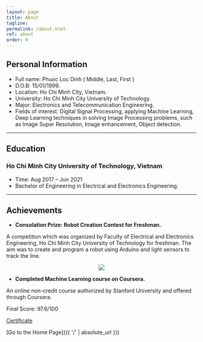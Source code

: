 ```yaml
---
layout: page
title: About
tagline: 
permalink: /about.html
ref: about
order: 0
---
```


## Personal Information

* Full name: Phuoc Loc Dinh ( Middle, Last, First )
* D.O.B: 15/01/1999.
* Location: Ho Chi Minh City, Vietnam.
* University: Ho Chi Minh City University of Technology.
* Major: Electronics and Telecommunication Engineering.
* Fields of interest: Digital Signal Processing, applying Machine Learning, Deep Learning techniques in solving Image Processing problems, such as Image Super Resolution, Image enhancement, Object detection.

-----

## Education

### Ho Chi Minh City University of Technology, Vietnam
* Time: Aug 2017 – Jun 2021
* Bachelor of Engineering in Electrical and Electronics Engineering.

-----

## Achievements 

* **Consolation Prize: Robot Creation Contest for Freshman.**

A competition which was organized by Faculty of Electrical and Electronics Engineering, Ho Chi Minh City University of Technology for freshman. The aim was to create and program a robot using Arduino and light sensors to track the line.

<p align = "center">
  <img src = "https://user-images.githubusercontent.com/51883796/83093045-e723ae00-a0c8-11ea-9f0f-e11e3232cc45.PNG">
</p>

* **Completed Machine Learning course on Coursera.**

An online non-credit course authorized by Stanford University and offered through Coursera.

Final Score: 97.6/100

[Certificate](https://coursera.org/share/42be8c61f39c7a372fb8fb9f2cd9bf41)

[Go to the Home Page]({{ '/' | absolute_url }})
